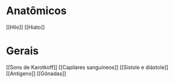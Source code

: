 # Anatômicos
[[Hilo]]
[[Hiato]]
# Gerais 
[[Sons de Karotkoff]]
[[Capilares sanguíneos]]
[[Sístole e diástole]]
[[Antígeno]]
[[Gônadas]]